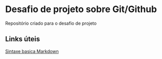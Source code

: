 # Desafio de projeto sobre Git/Github
Repositório criado para o desafio de projeto

## Links úteis
[Sintaxe basica Markdown](https://www.markdownguide.org)
